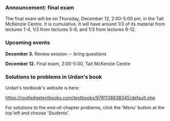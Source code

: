 

### Announcement:  final exam

The final exam will be on Thursday, December 12, 2:00-5:00 pm, in the Tait McKenzie Centre.  It is cumulative.  It will have around 1/3 of its material from lectures 1-4, 1/3 from lectures 5-8, and 1/3 from lectures 9-12. 


### Upcoming events

**December 3.**  Review session -- bring questions

**December 12.**  Final exam, 2:00-5:00, Tait McKenzie Centre


### Solutions to problems in Urdan's book

Urdan's textbook's website is here:

https://routledgetextbooks.com/textbooks/9781138838345/default.php

For solutions to the end-of-chapter problems, click the 'Menu' button at the top left and choose 'Students'.
